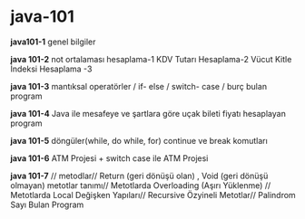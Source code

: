 # java-101

**java101-1**
 genel bilgiler

**java 101-2**
 not ortalaması hesaplama-1
 KDV Tutarı Hesaplama-2
 Vücut Kitle İndeksi Hesaplama -3
 
**java 101-3**
mantıksal operatörler / if- else / switch- case / burç bulan program

**java 101-4**
Java ile mesafeye ve şartlara göre uçak bileti fiyatı hesaplayan program

**java 101-5**
döngüler(while, do while, for)
continue ve break komutları

**java 101-6**
ATM Projesi + switch case ile ATM Projesi

**java 101-7**
// metodlar// Return (geri dönüşü olan) , Void (geri dönüşü olmayan) metotlar tanımı// Metotlarda Overloading (Aşırı Yüklenme)
// Metotlarda Local Değişken Yapıları// Recursive Özyineli Metotlar// Palindrom Sayı Bulan Program
